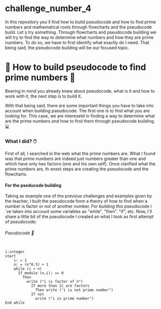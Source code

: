 # challenge_number_4


In this repository you´ll find how to build pseudocode and how to find prime numbers and mathematical roots through flowcharts and the pseudocode build.  Let´s try something. Through flowcharts and pseudocode building we will try to find the way to determine what numbers and how they are prime numbers. To do so, we have to first identify what exactly do I need. That being said, the pseudocode building will be our focused topic.



# :stars: How to build pseudocode to find prime numbers :stars: #

Bearing in mind you already knew about pseudocode, what is it and how to work with it, the next step is to build it. 

With that being said, there are some important things you have to take into account when building pseudocode. The first one is to find what you are looking for. This case, we are interesetd in finding a way to determine what are the prime numbers and how to find them through pseudocode building. :computer:

### What I did? 🖱️ ###

First of all, I searched in the web what the prime numbers are. What I found was that prime numbers are indeed just numbers greater than one and which have only two factors (one and his own self). Once clarified what the prime numbers are, th enext steps are creating the pseudocode and the flowcharts. 

#### For the pseducode building ####

Taking as example one of the previous challenges and examples given by the teacher, I built the pseudocode from a theory of how to find when a number is factor or not of another number. For building this pseudocode I´ve taken into account some variables as "while", "then". "if", etc. Now, I´ll share a little bit of the pseudocode I created an what I took as first attempt of pseudocode:

###### Pseudocode 💾

```

i:integer
start
    i: = 1
    n: = (n^0.5) + 1
    while (i < n)
      If module (n,i): == 0
        Then
          write ("i is factor of n")
            If more than 2i are factors
              Then write ("i is not prime number")
            If not 
              write ("i is prime number")
End while

